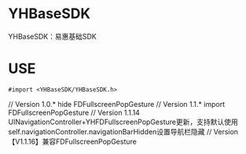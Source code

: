 # YHBaseSDK
YHBaseSDK：易惠基础SDK

# USE

`#import <YHBaseSDK/YHBaseSDK.h>`

//  Version 1.0.*  hide FDFullscreenPopGesture
//  Version 1.1.*  import FDFullscreenPopGesture
//  Version 1.1.14 UINavigationController+YHFDFullscreenPopGesture更新，支持默认使用self.navigationController.navigationBarHidden设置导航栏隐藏
//  Version【V1.1.16】兼容FDFullscreenPopGesture
